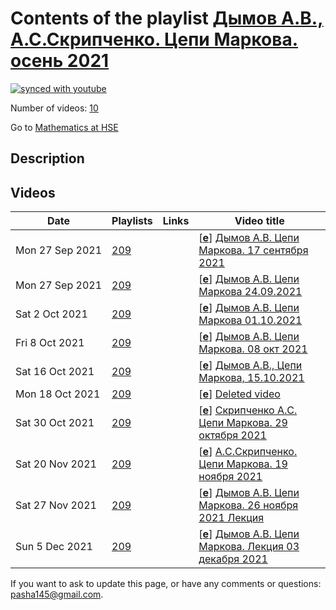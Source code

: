 # Contents of the playlist [Дымов А.В., А.С.Скрипченко. Цепи Маркова. осень 2021](https://www.youtube.com/playlist?list=PLq3E5oubNNoAEeFeGKdD4yxH-VdHbiEeO)

[![synced with youtube](https://img.shields.io/github/last-commit/mathphysschool/mathphysschool.github.io/autoupdate1?label=synced%20with%20youtube)](https://github.com/mathphysschool/mathphysschool.github.io/commits/autoupdate1)

Number of videos: [10](#videos)

Go to [Mathematics at HSE](../README.md)

## Description



## Videos

|Date|Playlists|Links|Video title|
|---|---|---|---|
| Mon&nbsp;27&nbsp;Sep&nbsp;2021 | [209](../playlists/209 "Дымов А.В., А.С.Скрипченко. Цепи Маркова. осень 2021") |  | [[**e**](https://studio.youtube.com/video/c-zpTcRfv7s/edit "Edit")] [Дымов А.В. Цепи Маркова. 17 сентября 2021](https://www.youtube.com/watch?v=c-zpTcRfv7s&list=PLq3E5oubNNoAEeFeGKdD4yxH-VdHbiEeO) |
| Mon&nbsp;27&nbsp;Sep&nbsp;2021 | [209](../playlists/209 "Дымов А.В., А.С.Скрипченко. Цепи Маркова. осень 2021") |  | [[**e**](https://studio.youtube.com/video/cbgCxTEobcg/edit "Edit")] [Дымов А.В. Цепи Маркова 24.09.2021](https://www.youtube.com/watch?v=cbgCxTEobcg&list=PLq3E5oubNNoAEeFeGKdD4yxH-VdHbiEeO) |
| Sat&nbsp;2&nbsp;Oct&nbsp;2021 | [209](../playlists/209 "Дымов А.В., А.С.Скрипченко. Цепи Маркова. осень 2021") |  | [[**e**](https://studio.youtube.com/video/qIzWlIpRy84/edit "Edit")] [Дымов А.В. Цепи Маркова 01.10.2021](https://www.youtube.com/watch?v=qIzWlIpRy84&list=PLq3E5oubNNoAEeFeGKdD4yxH-VdHbiEeO "A. Dymov. Markov Chains.") |
| Fri&nbsp;8&nbsp;Oct&nbsp;2021 | [209](../playlists/209 "Дымов А.В., А.С.Скрипченко. Цепи Маркова. осень 2021") |  | [[**e**](https://studio.youtube.com/video/-MQ1UxqR_K0/edit "Edit")] [Дымов А.В. Цепи Маркова.  08 окт 2021](https://www.youtube.com/watch?v=-MQ1UxqR_K0&list=PLq3E5oubNNoAEeFeGKdD4yxH-VdHbiEeO) |
| Sat&nbsp;16&nbsp;Oct&nbsp;2021 | [209](../playlists/209 "Дымов А.В., А.С.Скрипченко. Цепи Маркова. осень 2021") |  | [[**e**](https://studio.youtube.com/video/uy_6bn9trR4/edit "Edit")] [Дымов А.В., Цепи Маркова, 15.10.2021](https://www.youtube.com/watch?v=uy_6bn9trR4&list=PLq3E5oubNNoAEeFeGKdD4yxH-VdHbiEeO "A. Dymov. Markov Chains.") |
| Mon&nbsp;18&nbsp;Oct&nbsp;2021 | [209](../playlists/209 "Дымов А.В., А.С.Скрипченко. Цепи Маркова. осень 2021") |  | [[**e**](https://studio.youtube.com/video/q-zBhiGmSKk/edit "Edit")] [Deleted video](https://www.youtube.com/watch?v=q-zBhiGmSKk&list=PLq3E5oubNNoAEeFeGKdD4yxH-VdHbiEeO "This video is unavailable.") |
| Sat&nbsp;30&nbsp;Oct&nbsp;2021 | [209](../playlists/209 "Дымов А.В., А.С.Скрипченко. Цепи Маркова. осень 2021") |  | [[**e**](https://studio.youtube.com/video/86WOLf6AuTk/edit "Edit")] [Скрипченко А.С. Цепи Маркова. 29 октября 2021](https://www.youtube.com/watch?v=86WOLf6AuTk&list=PLq3E5oubNNoAEeFeGKdD4yxH-VdHbiEeO) |
| Sat&nbsp;20&nbsp;Nov&nbsp;2021 | [209](../playlists/209 "Дымов А.В., А.С.Скрипченко. Цепи Маркова. осень 2021") |  | [[**e**](https://studio.youtube.com/video/Tx2iWgEcT9Q/edit "Edit")] [А.С.Скрипченко. Цепи Маркова. 19 ноября 2021](https://www.youtube.com/watch?v=Tx2iWgEcT9Q&list=PLq3E5oubNNoAEeFeGKdD4yxH-VdHbiEeO) |
| Sat&nbsp;27&nbsp;Nov&nbsp;2021 | [209](../playlists/209 "Дымов А.В., А.С.Скрипченко. Цепи Маркова. осень 2021") |  | [[**e**](https://studio.youtube.com/video/9E7UatOlbQ8/edit "Edit")] [Дымов А.В. Цепи Маркова. 26 ноября 2021  Лекция](https://www.youtube.com/watch?v=9E7UatOlbQ8&list=PLq3E5oubNNoAEeFeGKdD4yxH-VdHbiEeO) |
| Sun&nbsp;5&nbsp;Dec&nbsp;2021 | [209](../playlists/209 "Дымов А.В., А.С.Скрипченко. Цепи Маркова. осень 2021") |  | [[**e**](https://studio.youtube.com/video/EbdPgLcEjnw/edit "Edit")] [Дымов А.В. Цепи Маркова. Лекция 03 декабря 2021](https://www.youtube.com/watch?v=EbdPgLcEjnw&list=PLq3E5oubNNoAEeFeGKdD4yxH-VdHbiEeO) |


 If you want to ask to update this page, or have any comments or questions: <pasha145@gmail.com>.